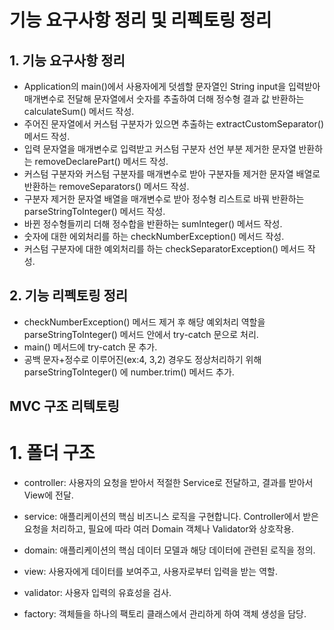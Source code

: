# 기능 요구사항 정리 및 리펙토링 정리

## 1. 기능 요구사항 정리
- Application의 main()에서 사용자에게 덧셈할 문자열인 String input을 입력받아 매개변수로 전달해 문자열에서 숫자를 추출하여 더해 정수형 결과 값 반환하는 calculateSum() 메서드 작성.
- 주어진 문자열에서 커스텀 구분자가 있으면 추출하는 extractCustomSeparator() 메서드 작성.
- 입력 문자열을 매개변수로 입력받고 커스텀 구분자 선언 부분 제거한 문자열 반환하는 removeDeclarePart() 메서드 작성.
- 커스텀 구분자와 커스텀 구분자를 매개변수로 받아 구분자들 제거한 문자열 배열로 반환하는 removeSeparators() 메서드 작성.
- 구분자 제거한 문자열 배열을 매개변수로 받아 정수형 리스트로 바꿔 반환하는 parseStringToInteger() 메서드 작성.
- 바뀐 정수형들끼리 더해 정수합을 반환하는 sumInteger() 메서드 작성.
- 숫자에 대한 에외처리를 하는 checkNumberException() 메서드 작성.
- 커스텀 구분자에 대한 예외처리를 하는 checkSeparatorException() 메서드 작성.

## 2. 기능 리펙토링 정리
- checkNumberException() 메서드 제거 후 해당 예외처리 역할을 parseStringToInteger() 메서드 안에서 try-catch 문으로 처리.
- main() 메서드에 try-catch 문 추가.
- 공백 문자+정수로 이루어진(ex:4, 3,2) 경우도 정상처리하기 위해 parseStringToInteger() 에 number.trim() 메서드 추가.


## MVC 구조 리텍토링

# 1. 폴더 구조
- controller: 사용자의 요청을 받아서 적절한 Service로 전달하고, 결과를 받아서 View에 전달.

- service: 애플리케이션의 핵심 비즈니스 로직을 구현합니다. Controller에서 받은 요청을 처리하고, 필요에 따라 여러 Domain 객체나 Validator와 상호작용.

- domain: 애플리케이션의 핵심 데이터 모델과 해당 데이터에 관련된 로직을 정의.

- view: 사용자에게 데이터를 보여주고, 사용자로부터 입력을 받는 역할.

- validator: 사용자 입력의 유효성을 검사.

- factory: 객체들을 하나의 팩토리 클래스에서 관리하게 하여 객체 생성을 담당.

